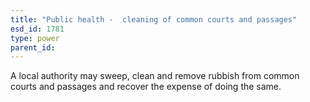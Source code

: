 ```yaml
---
title: "Public health -  cleaning of common courts and passages"
esd_id: 1781
type: power
parent_id:  
---
```


A local authority may sweep, clean and remove rubbish from common courts and passages and recover the expense of doing the same.

